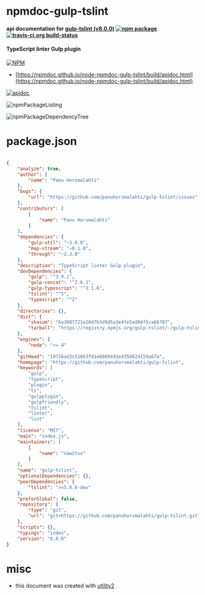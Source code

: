 # npmdoc-gulp-tslint

#### api documentation for  [gulp-tslint (v8.0.0)](https://github.com/panuhorsmalahti/gulp-tslint)  [![npm package](https://img.shields.io/npm/v/npmdoc-gulp-tslint.svg?style=flat-square)](https://www.npmjs.org/package/npmdoc-gulp-tslint) [![travis-ci.org build-status](https://api.travis-ci.org/npmdoc/node-npmdoc-gulp-tslint.svg)](https://travis-ci.org/npmdoc/node-npmdoc-gulp-tslint)

#### TypeScript linter Gulp plugin

[![NPM](https://nodei.co/npm/gulp-tslint.png?downloads=true&downloadRank=true&stars=true)](https://www.npmjs.com/package/gulp-tslint)

- [https://npmdoc.github.io/node-npmdoc-gulp-tslint/build/apidoc.html](https://npmdoc.github.io/node-npmdoc-gulp-tslint/build/apidoc.html)

[![apidoc](https://npmdoc.github.io/node-npmdoc-gulp-tslint/build/screenCapture.buildCi.browser.%252Ftmp%252Fbuild%252Fapidoc.html.png)](https://npmdoc.github.io/node-npmdoc-gulp-tslint/build/apidoc.html)

![npmPackageListing](https://npmdoc.github.io/node-npmdoc-gulp-tslint/build/screenCapture.npmPackageListing.svg)

![npmPackageDependencyTree](https://npmdoc.github.io/node-npmdoc-gulp-tslint/build/screenCapture.npmPackageDependencyTree.svg)



# package.json

```json

{
    "analyze": true,
    "author": {
        "name": "Panu Horsmalahti"
    },
    "bugs": {
        "url": "https://github.com/panuhorsmalahti/gulp-tslint/issues"
    },
    "contributors": [
        {
            "name": "Panu Horsmalahti"
        }
    ],
    "dependencies": {
        "gulp-util": "~3.0.8",
        "map-stream": "~0.1.0",
        "through": "~2.3.8"
    },
    "description": "TypeScript linter Gulp plugin",
    "devDependencies": {
        "gulp": "^3.9.1",
        "gulp-concat": "^2.6.1",
        "gulp-typescript": "^3.1.6",
        "tslint": "^5",
        "typescript": "^2"
    },
    "directories": {},
    "dist": {
        "shasum": "6a3087721e20d7b3d9d5a3e4fe5ad84f5ca66787",
        "tarball": "https://registry.npmjs.org/gulp-tslint/-/gulp-tslint-8.0.0.tgz"
    },
    "engines": {
        "node": ">= 4"
    },
    "gitHead": "19726ad3c51663f41e6089441e435b624159a67a",
    "homepage": "https://github.com/panuhorsmalahti/gulp-tslint",
    "keywords": [
        "gulp",
        "typescript",
        "plugin",
        "ts",
        "gulpplugin",
        "gulpfriendly",
        "tslint",
        "linter",
        "lint"
    ],
    "license": "MIT",
    "main": "index.js",
    "maintainers": [
        {
            "name": "nawitus"
        }
    ],
    "name": "gulp-tslint",
    "optionalDependencies": {},
    "peerDependencies": {
        "tslint": ">=5.0.0-dev"
    },
    "preferGlobal": false,
    "repository": {
        "type": "git",
        "url": "git+https://github.com/panuhorsmalahti/gulp-tslint.git"
    },
    "scripts": {},
    "typings": "index",
    "version": "8.0.0"
}
```



# misc
- this document was created with [utility2](https://github.com/kaizhu256/node-utility2)
